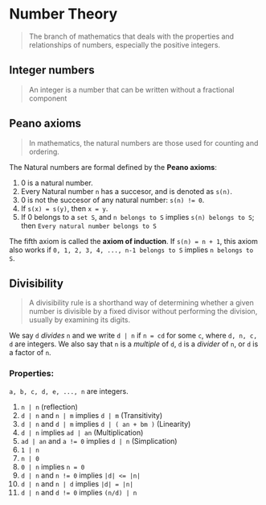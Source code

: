 # Number Theory
> The branch of mathematics that deals with the properties and relationships of numbers, especially the positive integers.

## Integer numbers
> An integer is a number that can be written without a fractional component

## Peano axioms

> In mathematics, the natural numbers are those used for counting and ordering.

The Natural numbers are formal defined by the **Peano axioms**:

1. 0 is a natural number.
2. Every Natural number `n` has a succesor, and is denoted as `s(n)`.
3. 0 is not the succesor of any natural number: `s(n) != 0`.
4. If `s(x) = s(y)`, then `x = y`.
5. If 0 belongs to a `set S`, and `n belongs to S` implies `s(n) belongs to S`;
   then `Every natural number belongs to S`

The fifth axiom is called the **axiom of induction**. If `s(n) = n + 1`, this
axiom also works if `0, 1, 2, 3, 4, ..., n-1 belongs to S` implies `n belongs to S`.

## Divisibility
>A divisibility rule is a shorthand way of determining whether a given number is divisible by a fixed divisor without performing the division, usually by examining its digits.

We say `d` *divides* `n` and we write `d | n` if `n = cd` for some `c`, where `d, n, c, d` are integers. We also say that `n` is a *multiple* of `d`, `d` is a *divider* of `n`, or `d` is a factor of `n`.

### Properties:

`a, b, c, d, e, ..., n` are integers.

1. `n | n` (reflection)
2. `d | n` and `n | m` implies `d | m` (Transitivity)
3. `d | n` and `d | m` implies `d | ( an + bm )` (Linearity)
4. `d | n` implies `ad | an` (Multiplication)
5. `ad | an` and `a != 0` implies `d | n` (Simplication)
6. `1 | n`
7. `n | 0`
8. `0 | n` implies `n = 0`
9. `d | n` and `n != 0` implies `|d| <= |n|`
9. `d | n` and `n | d` implies `|d| = |n|`
10. `d | n` and `d != 0` implies `(n/d) | n`
